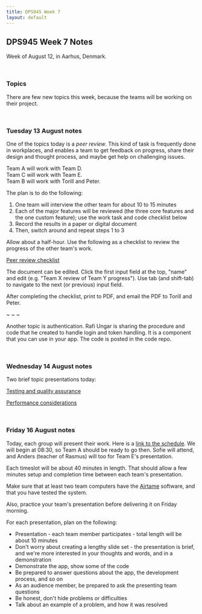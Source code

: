 ```yaml
---
title: DPS945 Week 7
layout: default
---
```


## DPS945 Week 7 Notes

Week of August 12, in Aarhus, Denmark. 

<br>

### Topics

There are few new topics this week, because the teams will be working on their project. 

<br>

### Tuesday 13 August notes

One of the topics today is a *peer review*. This kind of task is frequently done in workplaces, and enables a team to get feedback on progress, share their design and thought process, and maybe get help on challenging issues. 

Team A will work with Team D.  
Team C will work with Team E.  
Team B will work with Torill and Peter. 

The plan is to do the following:
1.  One team will interview the other team for about 10 to 15 minutes
2. Each of the major features will be reviewed (the three core features and the one custom feature); use the work task and code checklist below 
3. Record the results in a paper or digital document
4. Then, switch around and repeat steps 1 to 3

Allow about a half-hour. Use the following as a checklist to review the progress of the other team's work. 

[Peer review checklist](pwa-peer-review-checklist.html)

The document can be edited. Click the first input field at the top, "name" and edit (e.g. "Team X review of Team Y progress"). Use tab (and shift-tab) to navigate to the next (or previous) input field. 

After completing the checklist, print to PDF, and email the PDF to Torill and Peter. 

~ ~ ~ 

Another topic is authentication. Rafi Ungar is sharing the procedure and code that he created to handle login and token handling. It is a component that you can use in your app. The code is posted in the code repo. 

<br>

### Wednesday 14 August notes

Two brief topic presentations today:

[Testing and quality assurance](pwa-aug-14-testing.pdf)

[Performance considerations](pwa-aug-14-performance.pdf)

<br>

### Friday 16 August notes

Today, each group will present their work. Here is a [link to the schedule](/schedule-detailed#fredag-friday-16-august). We will begin at 08:30, so Team A should be ready to go then. Sofie will attend, and Anders (teacher of Rasmus) will too for Team E's presentation. 

Each timeslot will be about 40 minutes in length. That should allow a few minutes setup and completion time between each team's presentation. 

Make sure that at least two team computers have the [Airtame](https://airtame.com/start) software, and that you have tested the system. 

Also, practice your team's presentation before delivering it on Friday morning. 

For each presentation, plan on the following:
* Presentation - each team member participates - total length will be about 10 minutes 
* Don't worry about creating a lengthy slide set - the presentation is brief, and we're more interested in your thoughts and words, and in a demonstration 
* Demonstrate the app, show some of the code
* Be prepared to answer questions about the app, the development process, and so on 
* As an audience member, be prepared to ask the presenting team questions 
* Be honest, don't hide problems or difficulties
* Talk about an example of a problem, and how it was resolved

<br>
